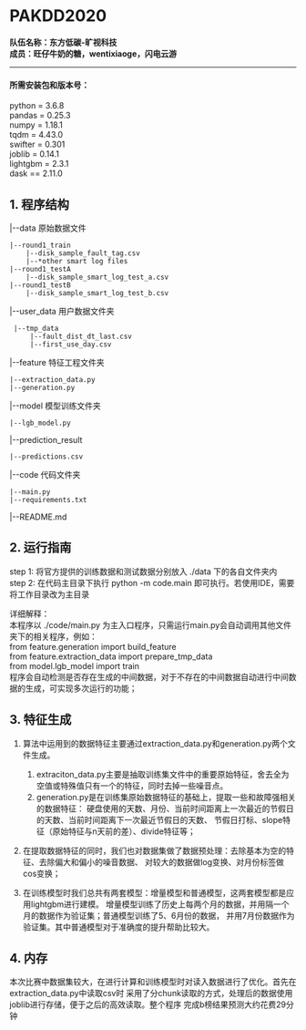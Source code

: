 # PAKDD2020
**队伍名称：东方低碳-旷视科技**  
**成员：旺仔牛奶的糖，wentixiaoge，闪电云游**

---

#### 所需安装包和版本号：
python = 3.6.8  
pandas = 0.25.3  
numpy = 1.18.1  
tqdm = 4.43.0  
swifter = 0.301  
joblib = 0.14.1  
lightgbm  = 2.3.1  
dask == 2.11.0  

## 1. 程序结构
|--data   原始数据文件  

    |--round1_train  
        |--disk_sample_fault_tag.csv
        |--*other smart log files
    |--round1_testA
        |--disk_sample_smart_log_test_a.csv
    |--round1_testB
        |--disk_sample_smart_log_test_b.csv
|--user_data 用户数据文件夹

     |--tmp_data
         |--fault_dist_dt_last.csv
         |--first_use_day.csv
|--feature  特征工程文件夹

    |--extraction_data.py
    |--generation.py
|--model  模型训练文件夹

    |--lgb_model.py
|--prediction_result

    |--predictions.csv
|--code  代码文件夹

    |--main.py
    |--requirements.txt    
|--README.md

## 2. 运行指南
step 1: 将官方提供的训练数据和测试数据分别放入 ./data 下的各自文件夹内  
step 2: 在代码主目录下执行 python -m code.main 即可执行。若使用IDE，需要将工作目录改为主目录  

详细解释：  
本程序以 ./code/main.py 为主入口程序，只需运行main.py会自动调用其他文件夹下的相关程序，例如：  
from feature.generation import build_feature  
from feature.extraction_data import prepare_tmp_data  
from model.lgb_model import train  
程序会自动检测是否存在生成的中间数据，对于不存在的中间数据自动进行中间数据的生成，可实现多次运行的功能；

## 3. 特征生成
1. 算法中运用到的数据特征主要通过extraction_data.py和generation.py两个文件生成。  
    1. extraciton_data.py主要是抽取训练集文件中的重要原始特征，舍去全为空值或特殊值只有一个的特征，同时去掉一些噪音点。  
    2. generation.py是在训练集原始数据特征的基础上，提取一些和故障强相关的数据特征：
硬盘使用的天数、月份、当前时间距离上一次最近的节假日的天数、当前时间距离下一次最近节假日的天数、
节假日打标、slope特征（原始特征与n天前的差）、divide特征等；

2. 在提取数据特征的同时，我们也对数据集做了数据预处理：去除基本为空的特征、去除偏大和偏小的噪音数据、
对较大的数据做log变换、对月份标签做cos变换；

3. 在训练模型时我们总共有两套模型：增量模型和普通模型，这两套模型都是应用lightgbm进行建模。
增量模型训练了历史上每两个月的数据，并用隔一个月的数据作为验证集；普通模型训练了5、6月份的数据，
并用7月份数据作为验证集。其中普通模型对于准确度的提升帮助比较大。

## 4. 内存
本次比赛中数据集较大，在进行计算和训练模型时对读入数据进行了优化。首先在extraction_data.py中读取csv时
采用了分chunk读取的方式，处理后的数据使用joblib进行存储，便于之后的高效读取。整个程序
完成b榜结果预测大约花费29分钟
